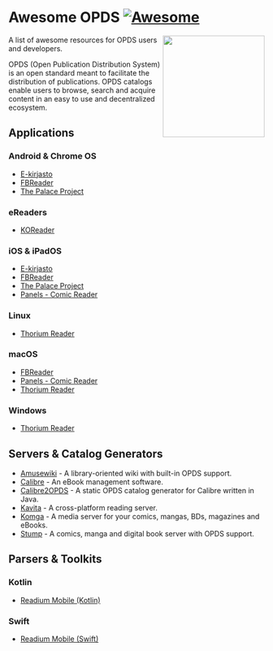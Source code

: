 # Awesome OPDS [![Awesome](https://awesome.re/badge-flat.svg)](https://awesome.re)


[<img src="https://opds.io/img/logo.png" align="right" width="200">](http://opds.io/)

A list of awesome resources for OPDS users and developers.

OPDS (Open Publication Distribution System) is an open standard meant to facilitate the distribution of publications. OPDS catalogs enable users to browse, search and acquire content in an easy to use and decentralized ecosystem.

## Applications

### Android & Chrome OS

* [E-kirjasto](https://play.google.com/store/apps/details?id=fi.kansalliskirjasto.ekirjasto)
* [FBReader](https://play.google.com/store/apps/details?id=org.geometerplus.zlibrary.ui.android)
* [The Palace Project](https://play.google.com/store/apps/details?id=org.thepalaceproject.palace)

### eReaders

* [KOReader](https://koreader.rocks/)

### iOS & iPadOS

* [E-kirjasto](https://apps.apple.com/us/app/e-kirjasto/id6471490203)
* [FBReader](https://apps.apple.com/us/app/fbreader-epub-and-fb2-reader/id1067172178)
* [The Palace Project](https://apps.apple.com/us/app/the-palace-project/id1574359693e)
* [Panels - Comic Reader](https://apps.apple.com/us/app/panels-comic-reader/id1236567663)

### Linux

* [Thorium Reader](https://thorium.edrlab.org/en/)

### macOS

* [FBReader](https://apps.apple.com/us/app/fbreader-epub-and-fb2-reader/id1067172178)
* [Panels - Comic Reader](https://apps.apple.com/us/app/panels-comic-reader/id1236567663)
* [Thorium Reader](https://thorium.edrlab.org/en/)

### Windows

* [Thorium Reader](https://thorium.edrlab.org/en/)

## Servers & Catalog Generators

* [Amusewiki](https://amusewiki.org/) - A library-oriented wiki with built-in OPDS support.
* [Calibre](https://calibre-ebook.com/) - An eBook management software.
* [Calibre2OPDS](https://wiki.mobileread.com/wiki/Calibre2opds) - A static OPDS catalog generator for Calibre written in Java.
* [Kavita](https://github.com/Kareadita/Kavita) - A cross-platform reading server.
* [Komga](https://komga.org/) - A media server for your comics, mangas, BDs, magazines and eBooks.
* [Stump](https://github.com/stumpapp/stump) - A comics, manga and digital book server with OPDS support.

## Parsers & Toolkits

### Kotlin

* [Readium Mobile (Kotlin)](https://github.com/readium/kotlin-toolkit)

### Swift

* [Readium Mobile (Swift)](https://github.com/readium/swift-toolkit)
